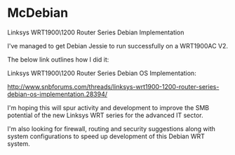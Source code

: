 # McDebian
Linksys WRT1900\1200 Router Series Debian Implementation

I've managed to get Debian Jessie to run successfully on a WRT1900AC V2.

The below link outlines how I did it:

Linksys WRT1900\1200 Router Series Debian OS Implementation:

http://www.snbforums.com/threads/linksys-wrt1900-1200-router-series-debian-os-implementation.28394/

I'm hoping this will spur activity and development to improve the SMB potential of the new Linksys WRT series for the advanced IT sector.

I'm also looking for firewall, routing and security suggestions along with system configurations to speed up development of this Debian WRT system. 
